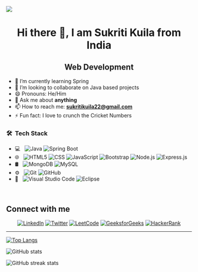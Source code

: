 <!-- <img src="http://propulsive.in/assets/img/service-icon/web.gif">
<h1 align="center">
Hi there 👋, I am Sukriti Kuila from India 
</h1>
<h2 align="center">
 Web Developement
 </h2> 


- 🌱 I’m currently learning Spring 
- 👯 I’m looking to collaborate on Java based project 
- 😄 Pronouns: He/Him 
- 📫 How to reach me **sukritikuila22@gmail.com**
- ⚡ Fun fact: I crunch the Cricket Numbers

<h3> 🛠 &nbsp;Tech Stack</h3>

- 💻 &nbsp;
  ![Java](https://img.shields.io/badge/-Java-333333?style=flat&logo=Java&logoColor=007396)
- 🌐 &nbsp;
  ![HTML5](https://img.shields.io/badge/-HTML5-333333?style=flat&logo=HTML5)
  ![CSS](https://img.shields.io/badge/-CSS-333333?style=flat&logo=CSS3&logoColor=1572B6)
  ![JavaScript](https://img.shields.io/badge/-JavaScript-333333?style=flat&logo=javascript)
  ![Bootstrap](https://img.shields.io/badge/-Bootstrap-333333?style=flat&logo=bootstrap&logoColor=563D7C)
  ![Node.js](https://img.shields.io/badge/-Node.js-333333?style=flat&logo=node.js)
  ![express.js](https://img.shields.io/badge/-Express.js-333333?style=flat&logo=express.js)
- 🛢 &nbsp;
  ![MongoDB](https://img.shields.io/badge/-MongoDB-333333?style=flat&logo=mongodb)
- ⚙️ &nbsp;
  ![Git](https://img.shields.io/badge/-Git-333333?style=flat&logo=git)
  ![GitHub](https://img.shields.io/badge/-GitHub-333333?style=flat&logo=github)
- 🔧 &nbsp;
  ![Visual Studio Code](https://img.shields.io/badge/-Visual%20Studio%20Code-333333?style=flat&logo=visual-studio-code&logoColor=007ACC)
  ![Eclipse](https://img.shields.io/badge/-Eclipse-333333?style=flat&logo=eclipse-ide&logoColor=2C2255)

<br/>

## Social Media Links 
[<img src='https://cdn.jsdelivr.net/npm/simple-icons@3.0.1/icons/github.svg' alt='github' height='40'>](https://github.com/sukriti-kuila)  [<img src='https://cdn.jsdelivr.net/npm/simple-icons@3.0.1/icons/twitter.svg' alt='twitter' height='40'>](https://twitter.com/sukriti_kuila)  [<img src='https://cdn.jsdelivr.net/npm/simple-icons@3.0.1/icons/leetcode.svg' alt='leetcode' height='40'>](https://leetcode.com/skuila22/)  [<img src='https://cdn.jsdelivr.net/npm/simple-icons@3.0.1/icons/linkedin.svg' alt='linkedin' height='40'>](https://www.linkedin.com/in/sukriti-kuila-8054451b0/)  

[![Top Langs](https://github-readme-stats.vercel.app/api/top-langs/?username=sukriti-kuila)](https://github.com/sukriti-kuila/github-readme-stats)

![GitHub stats](https://github-readme-stats.vercel.app/api?username=sukriti-kuila&show_icons=true)  

![GitHub Activity Graph](https://activity-graph.herokuapp.com/graph?username=sukriti-kuila)  

![GitHub streak stats](https://github-readme-streak-stats.herokuapp.com/?user=sukriti-kuila)  

![Profile views](https://gpvc.arturio.dev/sukriti-kuila)   -->

<img src="http://propulsive.in/assets/img/service-icon/web.gif">
<h1 align="center">
Hi there 👋, I am Sukriti Kuila from India 
</h1>
<h2 align="center">
 Web Development
 </h2> 


- 🌱 I’m currently learning Spring 
- 👯 I’m looking to collaborate on Java based projects 
- 😄 Pronouns: He/Him 
- 💬 Ask me about **anything**
- 📫 How to reach me: **sukritikuila22@gmail.com**
- ⚡ Fun fact: I love to crunch the Cricket Numbers

<h3> 🛠 &nbsp;Tech Stack</h3>

- 💻 &nbsp;
  ![Java](https://img.shields.io/badge/-Java-333333?style=flat&logo=Java&logoColor=007396)
  ![Spring Boot](https://img.shields.io/badge/-Spring%20Boot-333333?style=flat&logo=spring-boot)
- 🌐 &nbsp;
  ![HTML5](https://img.shields.io/badge/-HTML5-333333?style=flat&logo=HTML5)
  ![CSS](https://img.shields.io/badge/-CSS-333333?style=flat&logo=CSS3&logoColor=1572B6)
  ![JavaScript](https://img.shields.io/badge/-JavaScript-333333?style=flat&logo=javascript)
  ![Bootstrap](https://img.shields.io/badge/-Bootstrap-333333?style=flat&logo=bootstrap&logoColor=563D7C)
  ![Node.js](https://img.shields.io/badge/-Node.js-333333?style=flat&logo=node.js)
  ![Express.js](https://img.shields.io/badge/-Express.js-333333?style=flat&logo=express)
- 🛢 &nbsp;
  ![MongoDB](https://img.shields.io/badge/-MongoDB-333333?style=flat&logo=mongodb)
  ![MySQL](https://img.shields.io/badge/-MySQL-333333?style=flat&logo=mysql)
- ⚙️ &nbsp;
  ![Git](https://img.shields.io/badge/-Git-333333?style=flat&logo=git)
  ![GitHub](https://img.shields.io/badge/-GitHub-333333?style=flat&logo=github)
- 🔧 &nbsp;
  ![Visual Studio Code](https://img.shields.io/badge/-Visual%20Studio%20Code-333333?style=flat&logo=visual-studio-code&logoColor=007ACC)
  ![Eclipse](https://img.shields.io/badge/-Eclipse-333333?style=flat&logo=eclipse-ide&logoColor=2C2255)

<br/>



## Connect with me
<p align="center">
<a href="https://www.linkedin.com/in/sukriti-kuila-8054451b0/"><img alt="LinkedIn" src="https://img.shields.io/badge/LinkedIn-Sukriti%20Kuila-blue?style=flat-square&logo=linkedin"></a>
<a href="https://twitter.com/sukriti_kuila"><img alt="Twitter" src="https://img.shields.io/badge/Twitter-sukriti__kuila-blue?style=flat-square&logo=twitter"></a>
<a href="https://leetcode.com/skuila22/"><img alt="LeetCode" src="https://img.shields.io/badge/LeetCode-sukriti__kuila-blue?style=flat-square&logo=leetcode"></a>
<a href="https://auth.geeksforgeeks.org/user/skuila22/practice/"><img alt="GeeksforGeeks" src="https://img.shields.io/badge/GeeksforGeeks-sukriti22-blue?style=flat-square&logo=geeksforgeeks"></a>
<a href="https://www.hackerrank.com/kuilasukriti2171"><img alt="HackerRank" src="https://img.shields.io/badge/HackerRank-sukritikuila22-blue?style=flat-square&logo=hackerrank"></a>
 
 <hr/>

[![Top Langs](https://github-readme-stats.vercel.app/api/top-langs/?username=sukriti-kuila)](https://github.com/sukriti-kuila/github-readme-stats)

![GitHub stats](https://github-readme-stats.vercel.app/api?username=sukriti-kuila&show_icons=true)  

![GitHub streak stats](https://github-readme-streak-stats.herokuapp.com/?user=sukriti-kuila)
